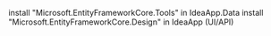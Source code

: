 install "Microsoft.EntityFrameworkCore.Tools" in IdeaApp.Data
install "Microsoft.EntityFrameworkCore.Design" in IdeaApp (UI/API)